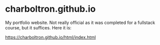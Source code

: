 # charboltron.github.io

My portfolio website. Not really official as it was completed for a fullstack course, but it suffices. Here it is: 

https://charboltron.github.io/html/index.html
